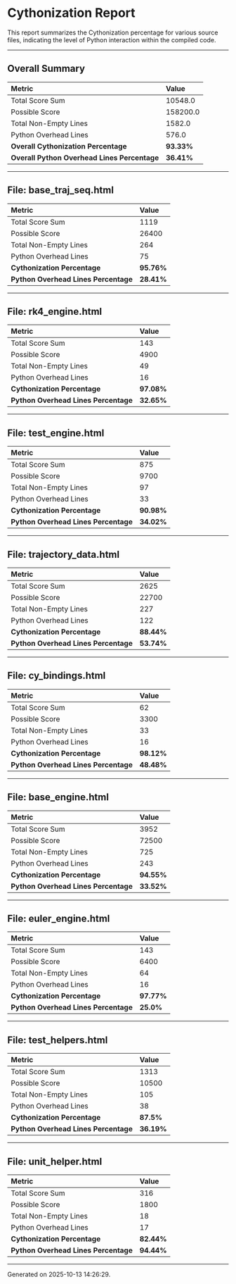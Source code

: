 # Cythonization Report

This report summarizes the Cythonization percentage for various source files, indicating the level of Python interaction within the compiled code.

---
## Overall Summary

| Metric                                 | Value       |
| :------------------------------------- | :---------- |
| Total Score Sum                        | 10548.0      |
| Possible Score                         | 158200.0      |
| Total Non-Empty Lines                  | 1582.0      |
| Python Overhead Lines                  | 576.0      |
| **Overall Cythonization Percentage** | **93.33%** |
| **Overall Python Overhead Lines Percentage** | **36.41%** |

---
## File: base_traj_seq.html

| Metric                         | Value       |
| :----------------------------- | :---------- |
| Total Score Sum                | 1119      |
| Possible Score                 | 26400      |
| Total Non-Empty Lines          | 264      |
| Python Overhead Lines          | 75      |
| **Cythonization Percentage** | **95.76%** |
| **Python Overhead Lines Percentage** | **28.41%** |

---
## File: rk4_engine.html

| Metric                         | Value       |
| :----------------------------- | :---------- |
| Total Score Sum                | 143      |
| Possible Score                 | 4900      |
| Total Non-Empty Lines          | 49      |
| Python Overhead Lines          | 16      |
| **Cythonization Percentage** | **97.08%** |
| **Python Overhead Lines Percentage** | **32.65%** |

---
## File: test_engine.html

| Metric                         | Value       |
| :----------------------------- | :---------- |
| Total Score Sum                | 875      |
| Possible Score                 | 9700      |
| Total Non-Empty Lines          | 97      |
| Python Overhead Lines          | 33      |
| **Cythonization Percentage** | **90.98%** |
| **Python Overhead Lines Percentage** | **34.02%** |

---
## File: trajectory_data.html

| Metric                         | Value       |
| :----------------------------- | :---------- |
| Total Score Sum                | 2625      |
| Possible Score                 | 22700      |
| Total Non-Empty Lines          | 227      |
| Python Overhead Lines          | 122      |
| **Cythonization Percentage** | **88.44%** |
| **Python Overhead Lines Percentage** | **53.74%** |

---
## File: cy_bindings.html

| Metric                         | Value       |
| :----------------------------- | :---------- |
| Total Score Sum                | 62      |
| Possible Score                 | 3300      |
| Total Non-Empty Lines          | 33      |
| Python Overhead Lines          | 16      |
| **Cythonization Percentage** | **98.12%** |
| **Python Overhead Lines Percentage** | **48.48%** |

---
## File: base_engine.html

| Metric                         | Value       |
| :----------------------------- | :---------- |
| Total Score Sum                | 3952      |
| Possible Score                 | 72500      |
| Total Non-Empty Lines          | 725      |
| Python Overhead Lines          | 243      |
| **Cythonization Percentage** | **94.55%** |
| **Python Overhead Lines Percentage** | **33.52%** |

---
## File: euler_engine.html

| Metric                         | Value       |
| :----------------------------- | :---------- |
| Total Score Sum                | 143      |
| Possible Score                 | 6400      |
| Total Non-Empty Lines          | 64      |
| Python Overhead Lines          | 16      |
| **Cythonization Percentage** | **97.77%** |
| **Python Overhead Lines Percentage** | **25.0%** |

---
## File: test_helpers.html

| Metric                         | Value       |
| :----------------------------- | :---------- |
| Total Score Sum                | 1313      |
| Possible Score                 | 10500      |
| Total Non-Empty Lines          | 105      |
| Python Overhead Lines          | 38      |
| **Cythonization Percentage** | **87.5%** |
| **Python Overhead Lines Percentage** | **36.19%** |

---
## File: unit_helper.html

| Metric                         | Value       |
| :----------------------------- | :---------- |
| Total Score Sum                | 316      |
| Possible Score                 | 1800      |
| Total Non-Empty Lines          | 18      |
| Python Overhead Lines          | 17      |
| **Cythonization Percentage** | **82.44%** |
| **Python Overhead Lines Percentage** | **94.44%** |

---
Generated on 2025-10-13 14:26:29.
